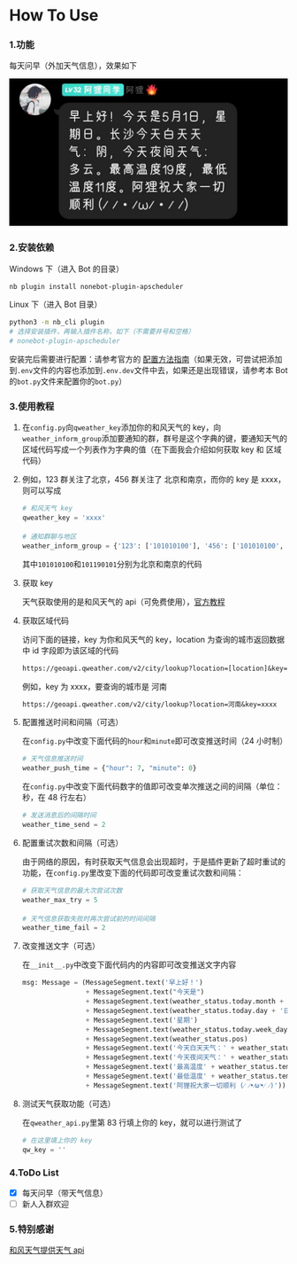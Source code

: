# How To Use

### 1.功能

每天问早（外加天气信息），效果如下

![weather](../../../img/hw_greeting.jpg)

### 2.安装依赖

Windows 下（进入 Bot 的目录）

```bash
nb plugin install nonebot-plugin-apscheduler
```

Linux 下（进入 Bot 目录）

```bash
python3 -m nb_cli plugin
# 选择安装插件，再输入插件名称，如下（不需要井号和空格）
# nonebot-plugin-apscheduler
```

安装完后需要进行配置：请参考官方的 [配置方法指南](https://v2.nonebot.dev/docs/advanced/scheduler)（如果无效，可尝试把添加到`.env`文件的内容也添加到`.env.dev`文件中去，如果还是出现错误，请参考本 Bot 的`bot.py`文件来配置你的`bot.py`）

### 3.使用教程

1. 在`config.py`向`qweather_key`添加你的和风天气的 key，向`weather_inform_group`添加要通知的群，群号是这个字典的键，要通知天气的区域代码写成一个列表作为字典的值（在下面我会介绍如何获取 key 和 区域代码）

2. 例如，123 群关注了北京，456 群关注了 北京和南京，而你的 key 是 xxxx，则可以写成

   ```python
   # 和风天气 key
   qweather_key = 'xxxx'
   
   # 通知群聊与地区
   weather_inform_group = {'123': ['101010100'], '456': ['101010100', '101190101']}
   ```

   其中`101010100`和`101190101`分别为北京和南京的代码

3. 获取 key

   天气获取使用的是和风天气的 api（可免费使用），[官方教程](https://dev.qweather.com/docs/resource/get-key/)

4. 获取区域代码

   访问下面的链接，key 为你和风天气的 key，location 为查询的城市返回数据中 id 字段即为该区域的代码

   ```txt
   https://geoapi.qweather.com/v2/city/lookup?location=[location]&key=[key]
   ```

   例如，key 为 xxxx，要查询的城市是 河南

   ```txt
   https://geoapi.qweather.com/v2/city/lookup?location=河南&key=xxxx
   ```

5. 配置推送时间和间隔（可选）

   在`config.py`中改变下面代码的`hour`和`minute`即可改变推送时间（24 小时制）

   ```python
   # 天气信息推送时间
   weather_push_time = {"hour": 7, "minute": 0}
   ```

   在`config.py`中改变下面代码数字的值即可改变单次推送之间的间隔（单位：秒，在 48 行左右）

   ```python
   # 发送消息后的间隔时间
   weather_time_send = 2
   ```

6. 配置重试次数和间隔（可选）

   由于网络的原因，有时获取天气信息会出现超时，于是插件更新了超时重试的功能，在`config.py`里改变下面的代码即可改变重试次数和间隔：

   ```python
   # 获取天气信息的最大次尝试次数
   weather_max_try = 5
   
   # 天气信息获取失败时再次尝试前的时间间隔
   weather_time_fail = 2
   ```

7. 改变推送文字（可选）

   在`__init__.py`中改变下面代码内的内容即可改变推送文字内容

   ```python
   msg: Message = (MessageSegment.text('早上好！')
                   + MessageSegment.text("今天是")
                   + MessageSegment.text(weather_status.today.month + '月')
                   + MessageSegment.text(weather_status.today.day + '日，')
                   + MessageSegment.text('星期')
                   + MessageSegment.text(weather_status.today.week_day + '。')
                   + MessageSegment.text(weather_status.pos)
                   + MessageSegment.text('今天白天天气：' + weather_status.textDay + '，')
                   + MessageSegment.text('今天夜间天气：' + weather_status.textNight + '。')
                   + MessageSegment.text('最高温度' + weather_status.tempMax + '度，')
                   + MessageSegment.text('最低温度' + weather_status.tempMin + '度。')
                   + MessageSegment.text('阿狸祝大家一切顺利 (⁄ ⁄•⁄ω⁄•⁄ ⁄)'))
   ```

8. 测试天气获取功能（可选）

   在`qweather_api.py`里第 83 行填上你的 key，就可以进行测试了

   ```python
   # 在这里填上你的 key
   qw_key = ''
   ```

### 4.ToDo List

- [x] 每天问早（带天气信息）
- [ ] 新人入群欢迎

### 5.特别感谢

[和风天气提供天气 api](https://dev.qweather.com/)